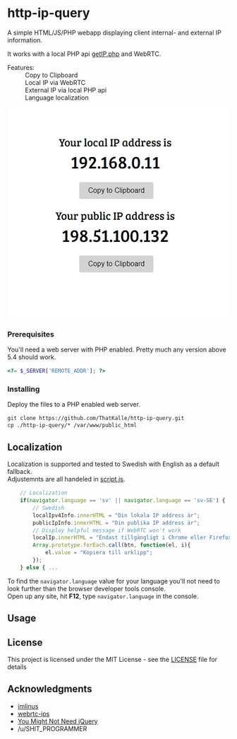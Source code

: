 # http-ip-query

A simple HTML/JS/PHP webapp displaying client internal- and external IP information.

It works with a local PHP api [getIP.php](getIP.php) and WebRTC.

<dl>
    <dt>Features:</dt>
    <dd>Copy to Clipboard<br>
    Local IP via WebRTC<br>
    External IP via local PHP api<br>
    Language localization</dd>
</dl>

![preview](https://github.com/ThatKalle/http-ip-query/blob/master/demo/screenshot.jpg)


### Prerequisites

You'll need a web server with PHP enabled. Pretty much any version above 5.4 should work.

``` php
<?= $_SERVER['REMOTE_ADDR']; ?>
```

### Installing

Deploy the files to a PHP enabled web server.
``` shell
git clone https://github.com/ThatKalle/http-ip-query.git
cp ./http-ip-query/* /var/www/public_html
```

## Localization

Localization is supported and tested to Swedish with English as a default fallback.<br>
Adjustemnts are all handeled in [script.js](script.js).
``` js
    // Localization
    if(navigator.language == 'sv' || navigator.language == 'sv-SE') {
        // Swedish
        localIpv4Info.innerHTML = "Din lokala IP address är";
        publicIpInfo.innerHTML = "Din publika IP address är";
        // Display helpful message if WebRTC won't work
        localIp.innerHTML = "Endast tillgängligt i Chrome eller Firefox, sorry!";
        Array.prototype.forEach.call(btn, function(el, i){
            el.value = "Kopiera till urklipp";
        });
    } else { ...
```
To find the `navigator.language` value for your language you'll not need to look further than the browser developer tools console.<br>
Open up any site, hit **F12**, type `navigator.language` in the console.

## Usage



## License

This project is licensed under the MIT License - see the [LICENSE](LICENSE) file for details

## Acknowledgments

* [imlinus](https://github.com/imlinus)
* [webrtc-ips](https://github.com/diafygi/webrtc-ips)
* [You Might Not Need jQuery](http://youmightnotneedjquery.com/)
* /u/SHIT_PROGRAMMER
